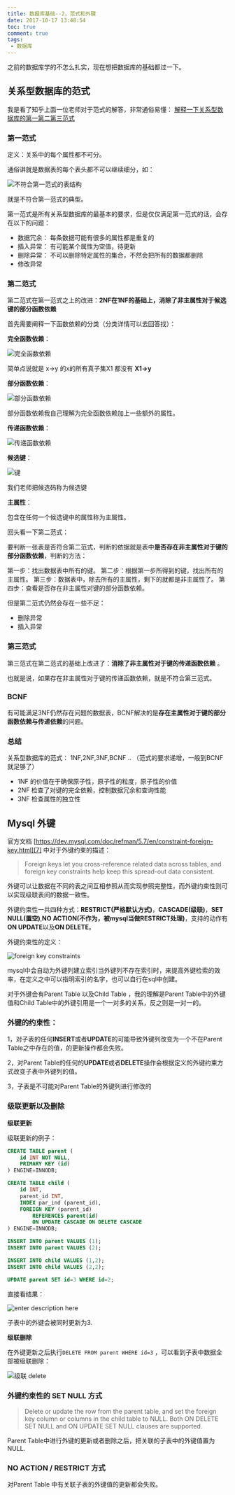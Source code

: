 ```yaml
---
title: 数据库基础--2，范式和外键
date: 2017-10-17 13:48:54
toc: true
comment: true
tags:
 - 数据库
---
```



之前的数据库学的不怎么扎实，现在想把数据库的基础都过一下。

## 关系型数据库的范式

我是看了知乎上面一位老师对于范式的解答，非常通俗易懂： [解释一下关系型数据库的第一第二第三范式][1]


### 第一范式

定义：关系中的每个属性都不可分。

通俗讲就是数据表的每个表头都不可以继续细分，如：

![不符合第一范式的表结构][2]

就是不符合第一范式的典型。

第一范式是所有关系型数据库的最基本的要求，但是仅仅满足第一范式的话，会存在以下的问题：

 - 数据冗余： 每条数据可能有很多的属性都是重复的
 - 插入异常： 有可能某个属性为空值，待更新
 - 删除异常： 不可以删除特定属性的集合，不然会把所有的数据都删除
 - 修改异常

### 第二范式

第二范式在第一范式之上的改进：**2NF在1NF的基础上，消除了非主属性对于候选键的部分函数依赖**

首先需要阐释一下函数依赖的分类（分类详情可以去回答找）：

**完全函数依赖**： 

![完全函数依赖][3]

简单点说就是 x->y 的x的所有真子集X1 都没有 **X1->y**

**部分函数依赖**：

![部分函数依赖][4]

部分函数依赖我自己理解为完全函数依赖加上一些额外的属性。

**传递函数依赖**：

![传递函数依赖][5]

**候选键**：

![键][6]

我们老师把候选码称为候选键

**主属性**：

包含在任何一个候选键中的属性称为主属性。

回头看一下第二范式：

要判断一张表是否符合第二范式，判断的依据就是表中**是否存在非主属性对于键的部分函数依赖**，判断的方法：

第一步：找出数据表中所有的键。
第二步：根据第一步所得到的键，找出所有的主属性。
第三步：数据表中，除去所有的主属性，剩下的就都是非主属性了。
第四步：查看是否存在非主属性对键的部分函数依赖。

但是第二范式仍然会存在一些不足：

 - 删除异常
 - 插入异常

### 第三范式

第三范式在第二范式的基础上改进了：**消除了非主属性对于键的传递函数依赖** 。

也就是说，如果存在非主属性对于键的传递函数依赖，就是不符合第三范式。

### BCNF

有可能满足3NF仍然存在问题的数据表，BCNF解决的是**存在主属性对于键的部分函数依赖与传递依赖**的问题。

### 总结

关系型数据库的范式： 1NF,2NF,3NF,BCNF ..  （范式的要求递增，一般到BCNF就足够了）

- 1NF 的价值在于确保原子性，原子性的粒度，原子性的价值
- 2NF 检查了对键的完全依赖，控制数据冗余和查询性能
- 3NF 检查属性的独立性

## Mysql 外键

官方文档 [https://dev.mysql.com/doc/refman/5.7/en/constraint-foreign-key.html][7] 中对于外键约束的描述：

> Foreign keys let you cross-reference related data across tables, and foreign key constraints help keep this spread-out data consistent. 

外键可以让数据在不同的表之间互相参照从而实现参照完整性，而外键约束性则可以实现级联表间的数据一致性。

外键约束性一共四种方式：**RESTRICT(严格默认方式)**，**CASCADE(级联)**，**SET NULL(置空)**,**NO ACTION(不作为，被mysql当做RESTRICT处理)**，支持的动作有**ON UPDATE**以及**ON DELETE**。

外键约束性的定义：

![foreign key constraints][8]

mysql中会自动为外键列建立索引当外键列不存在索引时，来提高外键检索的效率，在定义之中可以指明索引的名字，也可以自行在sql中创建。

对于外键会有Parent Table 以及Child Table ，我的理解是Parent Table中的外键值和Child Table中的外键引用是一个一对多的关系，反之则是一对一的。

### 外键的约束性：

1，对子表的任何**INSERT**或者**UPDATE**的可能导致外键列改变为一个不在Parent Table之中存在的值，的更新操作都会失败。

2，对Parent Table的任何的**UPDATE**或者**DELETE**操作会根据定义的外键约束方式改变子表中外键列的值。

3，子表是不可能对Parent Table的外键列进行修改的

### 级联更新以及删除

**级联更新**

级联更新的例子：

``` sql
CREATE TABLE parent (
    id INT NOT NULL,
    PRIMARY KEY (id)
) ENGINE=INNODB;

CREATE TABLE child (
    id INT,
    parent_id INT,
    INDEX par_ind (parent_id),
    FOREIGN KEY (parent_id)
        REFERENCES parent(id)
        ON UPDATE CASCADE ON DELETE CASCADE
) ENGINE=INNODB;

INSERT INTO parent VALUES (1);
INSERT INTO parent VALUES (2);

INSERT INTO child VALUES (1,2);
INSERT INTO child VALUES (2,2);

UPDATE parent SET id=3 WHERE id=2;
```

直接看结果：

![enter description here][9]

子表中的外键会被同时更新为3.

**级联删除**

在外键更新之后执行`DELETE FROM parent WHERE id=3` ，可以看到子表中数据全部被级联删除：

![级联 delete][10]

### 外键约束性的 SET NULL 方式

>Delete or update the row from the parent table, and set the foreign key column or columns in the child table to NULL. Both ON DELETE SET NULL and ON UPDATE SET NULL clauses are supported. 

Parent Table中进行外键的更新或者删除之后，把关联的子表中的外键值置为NULL.

### NO ACTION / RESTRICT 方式

对Parent Table 中有关联子表的外键值的更新都会失败。



  [1]: https://www.zhihu.com/question/24696366
  [2]: http://photos.zengxihao.xyz/%E5%B0%8F%E4%B9%A6%E5%8C%A0/%E6%95%B0%E6%8D%AE%E5%BA%93%E5%9F%BA%E7%A1%80/1508228328378.jpg
  [3]: http://photos.zengxihao.xyz/%E5%B0%8F%E4%B9%A6%E5%8C%A0/%E6%95%B0%E6%8D%AE%E5%BA%93%E5%9F%BA%E7%A1%80/1508229246477.jpg
  [4]: http://photos.zengxihao.xyz/%E5%B0%8F%E4%B9%A6%E5%8C%A0/%E6%95%B0%E6%8D%AE%E5%BA%93%E5%9F%BA%E7%A1%80/1508229381046.jpg
  [5]: http://photos.zengxihao.xyz/%E5%B0%8F%E4%B9%A6%E5%8C%A0/%E6%95%B0%E6%8D%AE%E5%BA%93%E5%9F%BA%E7%A1%80/1508229535222.jpg
  [6]: http://photos.zengxihao.xyz/%E5%B0%8F%E4%B9%A6%E5%8C%A0/%E6%95%B0%E6%8D%AE%E5%BA%93%E5%9F%BA%E7%A1%80/1508229670029.jpg
  [7]: https://dev.mysql.com/doc/refman/5.7/en/constraint-foreign-key.html
  [8]: http://photos.zengxihao.xyz/%E5%B0%8F%E4%B9%A6%E5%8C%A0/%E6%95%B0%E6%8D%AE%E5%BA%93%E5%9F%BA%E7%A1%80/1508239025817.jpg
  [9]: http://photos.zengxihao.xyz/%E5%B0%8F%E4%B9%A6%E5%8C%A0/%E6%95%B0%E6%8D%AE%E5%BA%93%E5%9F%BA%E7%A1%80/1508242079328.jpg
  [10]: http://photos.zengxihao.xyz/%E5%B0%8F%E4%B9%A6%E5%8C%A0/%E6%95%B0%E6%8D%AE%E5%BA%93%E5%9F%BA%E7%A1%80/1508242258505.jpg